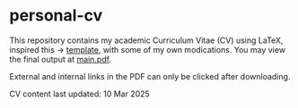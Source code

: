 # personal-cv

This repository contains my academic Curriculum Vitae (CV) using LaTeX, inspired this -> [template](https://github.com/arasgungore/arasgungore-CV), with some of my own modications.
You may view the final output at [main.pdf](https://github.com/Shahril-Iskandar/personal-cv/blob/main/main.pdf).

External and internal links in the PDF can only be clicked after downloading.

CV content last updated: 10 Mar 2025
